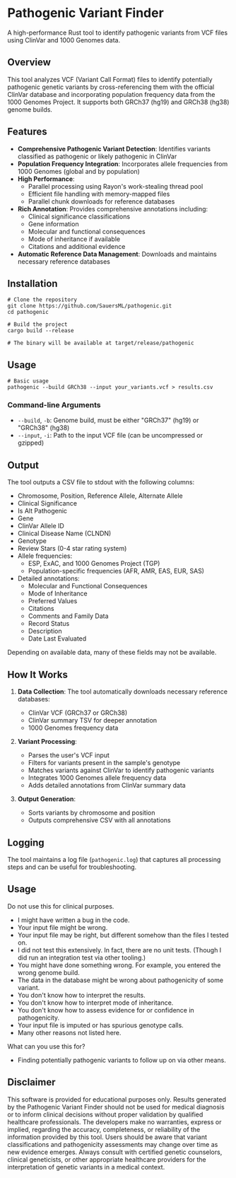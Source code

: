 # Pathogenic Variant Finder

A high-performance Rust tool to identify pathogenic variants from VCF files using ClinVar and 1000 Genomes data.

## Overview

This tool analyzes VCF (Variant Call Format) files to identify potentially pathogenic genetic variants by cross-referencing them with the official ClinVar database and incorporating population frequency data from the 1000 Genomes Project. It supports both GRCh37 (hg19) and GRCh38 (hg38) genome builds.

## Features

- **Comprehensive Pathogenic Variant Detection**: Identifies variants classified as pathogenic or likely pathogenic in ClinVar
- **Population Frequency Integration**: Incorporates allele frequencies from 1000 Genomes (global and by population)
- **High Performance**:
  - Parallel processing using Rayon's work-stealing thread pool
  - Efficient file handling with memory-mapped files
  - Parallel chunk downloads for reference databases
- **Rich Annotation**: Provides comprehensive annotations including:
  - Clinical significance classifications
  - Gene information
  - Molecular and functional consequences
  - Mode of inheritance if available
  - Citations and additional evidence
- **Automatic Reference Data Management**: Downloads and maintains necessary reference databases

## Installation

```
# Clone the repository
git clone https://github.com/SauersML/pathogenic.git
cd pathogenic

# Build the project
cargo build --release

# The binary will be available at target/release/pathogenic
```

## Usage

```
# Basic usage
pathogenic --build GRCh38 --input your_variants.vcf > results.csv
```

### Command-line Arguments

- `--build`, `-b`: Genome build, must be either "GRCh37" (hg19) or "GRCh38" (hg38)
- `--input`, `-i`: Path to the input VCF file (can be uncompressed or gzipped)

## Output

The tool outputs a CSV file to stdout with the following columns:

- Chromosome, Position, Reference Allele, Alternate Allele
- Clinical Significance
- Is Alt Pathogenic
- Gene
- ClinVar Allele ID
- Clinical Disease Name (CLNDN)
- Genotype
- Review Stars (0-4 star rating system)
- Allele frequencies:
  - ESP, ExAC, and 1000 Genomes Project (TGP)
  - Population-specific frequencies (AFR, AMR, EAS, EUR, SAS)
- Detailed annotations:
  - Molecular and Functional Consequences
  - Mode of Inheritance
  - Preferred Values
  - Citations
  - Comments and Family Data
  - Record Status
  - Description
  - Date Last Evaluated
 
Depending on available data, many of these fields may not be available.

## How It Works

1. **Data Collection**: The tool automatically downloads necessary reference databases:
   - ClinVar VCF (GRCh37 or GRCh38)
   - ClinVar summary TSV for deeper annotation
   - 1000 Genomes frequency data

2. **Variant Processing**:
   - Parses the user's VCF input
   - Filters for variants present in the sample's genotype
   - Matches variants against ClinVar to identify pathogenic variants
   - Integrates 1000 Genomes allele frequency data
   - Adds detailed annotations from ClinVar summary data

3. **Output Generation**:
   - Sorts variants by chromosome and position
   - Outputs comprehensive CSV with all annotations

## Logging

The tool maintains a log file (`pathogenic.log`) that captures all processing steps and can be useful for troubleshooting.

## Usage
Do not use this for clinical purposes.
- I might have written a bug in the code.
- Your input file might be wrong.
- Your input file may be right, but different somehow than the files I tested on.
- I did not test this extensively. In fact, there are no unit tests. (Though I did run an integration test via other tooling.)
- You might have done something wrong. For example, you entered the wrong genome build.
- The data in the database might be wrong about pathogenicity of some variant.
- You don't know how to interpret the results.
- You don't know how to interpret mode of inheritance.
- You don't know how to assess evidence for or confidence in pathogenicity.
- Your input file is imputed or has spurious genotype calls.
- Many other reasons not listed here.

What can you use this for?
- Finding potentially pathogenic variants to follow up on via other means.

## Disclaimer
This software is provided for educational purposes only. Results generated by the Pathogenic Variant Finder should not be used for medical diagnosis or to inform clinical decisions without proper validation by qualified healthcare professionals. The developers make no warranties, express or implied, regarding the accuracy, completeness, or reliability of the information provided by this tool. Users should be aware that variant classifications and pathogenicity assessments may change over time as new evidence emerges. Always consult with certified genetic counselors, clinical geneticists, or other appropriate healthcare providers for the interpretation of genetic variants in a medical context.

